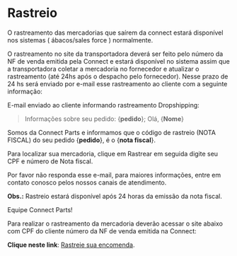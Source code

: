 # Rastreio

O rastreamento das mercadorias que saírem da connect estará disponível nos sistemas ( ábacos/sales force ) normalmente.

O rastreamento no site da transportadora deverá ser feito pelo número da NF de venda emitida pela Connect e estará disponível no sistema assim que a transportadora coletar a mercadoria no fornecedor e atualizar o rastreamento (até 24hs após o despacho pelo fornecedor). Nesse prazo de 24 hs será enviado por e-mail esse rastreamento ao cliente com a seguinte informação:

E-mail enviado ao cliente informando rastreamento Dropshipping:

> Informações sobre seu pedido: {**pedido**};
Olá, {**Nome**}
>
Somos da Connect Parts e informamos que o código de rastreio (NOTA FISCAL) do seu pedido {**pedido**}, é o {**nota fiscal**}.
>
Para localizar sua mercadoria, clique em Rastrear em seguida digite seu CPF e número de Nota fiscal.
>
Por favor não responda esse e-mail, para maiores informações, entre em contato conosco pelos nossos canais de atendimento.
>
**Obs.:** Rastreio estará disponível após 24 horas da emissão da nota fiscal.
>
Equipe Connect Parts!


Para realizar o rastreamento da mercadoria deverão acessar o site abaixo com CPF do cliente número da NF de venda emitida na Connect:

**Clique neste link**: [Rastreie sua encomenda](http://www.rte.com.br/servicos/rastreie-sua-encomenda/).



